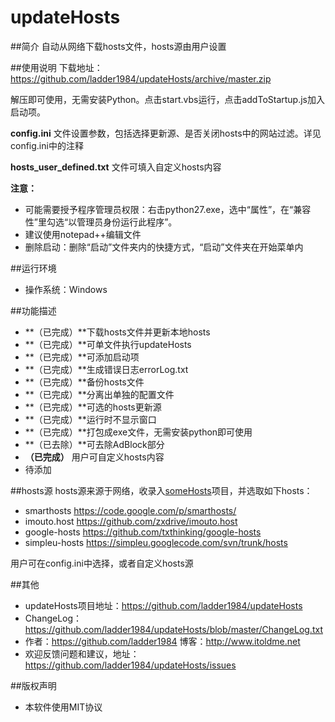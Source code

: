 updateHosts
============

##简介
自动从网络下载hosts文件，hosts源由用户设置

##使用说明
下载地址：https://github.com/ladder1984/updateHosts/archive/master.zip

解压即可使用，无需安装Python。点击start.vbs运行，点击addToStartup.js加入启动项。

**config.ini** 文件设置参数，包括选择更新源、是否关闭hosts中的网站过滤。详见config.ini中的注释


**hosts_user_defined.txt** 文件可填入自定义hosts内容

**注意：**

- 可能需要授予程序管理员权限：右击python27.exe，选中“属性”，在“兼容性”里勾选“以管理员身份运行此程序”。
- 建议使用notepad++编辑文件
- 删除启动：删除“启动”文件夹内的快捷方式，“启动”文件夹在开始菜单内


##运行环境
- 操作系统：Windows

##功能描述
- **（已完成）**下载hosts文件并更新本地hosts
- **（已完成）**可单文件执行updateHosts
- **（已完成）**可添加启动项
- **（已完成）**生成错误日志errorLog.txt
- **（已完成）**备份hosts文件
- **（已完成）**分离出单独的配置文件
- **（已完成）**可选的hosts更新源
- **（已完成）**运行时不显示窗口
- **（已完成）**打包成exe文件，无需安装python即可使用
- **（已去除）**可去除AdBlock部分
- **（已完成）** 用户可自定义hosts内容
- 待添加


##hosts源
hosts源来源于网络，收录入[someHosts](https://github.com/ladder1984/someHosts)项目，并选取如下hosts：

- smarthosts <https://code.google.com/p/smarthosts/>
- imouto.host <https://github.com/zxdrive/imouto.host>
- google-hosts <https://github.com/txthinking/google-hosts>
- simpleu-hosts <https://simpleu.googlecode.com/svn/trunk/hosts>

用户可在config.ini中选择，或者自定义hosts源


##其他
- updateHosts项目地址：<https://github.com/ladder1984/updateHosts>
- ChangeLog：<https://github.com/ladder1984/updateHosts/blob/master/ChangeLog.txt>
- 作者：<https://github.com/ladder1984> 博客：<http://www.itoldme.net>
- 欢迎反馈问题和建议，地址：<https://github.com/ladder1984/updateHosts/issues>

##版权声明
- 本软件使用MIT协议
